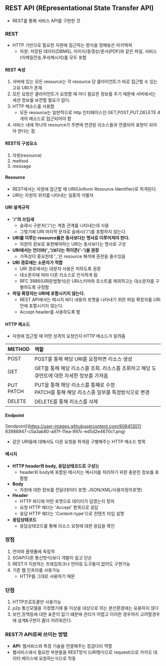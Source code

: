 ## REST API (REpresentational State Transfer API)
- REST를 통해 서비스 API를 구현한 것
### REST
- HTTP 기반으로 필요한 자원에 접근하는 방식을 정해놓은 아키텍쳐
    - 자원: 저장된 데이터(DBMS), 이미지/동영상/문서(PDF)와 같은 파일, 서비스(이메일전송,푸쉬메시지)를 모두 포함
#### REST 속성
1. 서버에 있는 모든 resource는 각 resource 당 클라이언트가 바로 접근할 수 있는 고유 URI가 존재
2. 모든 요청은 클라이언트가 요청할 때 마다 필요한 정보를 주기 때문에 서버에서는 세션 정보를 보관할 필요가 없다.
3. HTTP 메소드를 사용함
    - 모든 resource는 일반적으로 http 인터페이스인 GET,POST,PUT,DELETE 4개의 메소드로 접근되어야 함
4. 서비스 내에 하나의 resource가 주변에 연관된 리소스들과 연결되어 표현이 되어야 한다는 점
#### REST의 구성요소
1. 자원(resource)
2. method
3. message
#### Resource
- REST에서는 자원에 접근할 때 URI(Uniform Resource Identifier)로 하게된다.
- URI는 자원의 위치를 나타내는 일종의 식별자
#### URI 설계규칙
- **'/'의 쓰임새**
    - 슬래시 구분자('/')는 계층 관계를 나타내는데 사용
    - 그렇기에 URI 마지막 문자로 슬래시('/')를 포함하지 않는다.
- **URI를 이루는 resource들은 동사보다는 명사로 이루어져야 한다.**
    - 자원의 정보로 표현해야하는 URI는 동사보다는 명사로 구성
- **URI에서는 언더바('_')보다는 하이픈('-')을 권장**
    - 가독성이 중요한데 '_'은 resource 해석에 혼란을 줄수있음
- **URI 경로에는 소문자가 적합**
    - URI 경로에서는 대문자 사용은 피하도록 권장
    - 대소문자에 따라 다른 리소스로 인식하게 됨
    - RFC 3986(URI문법형식)은 URI스키마와 호스트를 제외하고는 대소문자를 구별하도록 규정함
- **파일 확장자는 URI에 포함시키지 않는다.**
    - REST API에서는 메시지 바디 내용의 포맷을 나타내기 위한 파일 확장자를 URI 안에 포함시키지 않는다.
    - Accept header를 사용하도록 함
#### HTTP 메소드
- 자원에 접근할 때 어떤 성격의 요청인지 HTTP 메소드가 알려줌

|METHOD|역할|
|:---|:---|
|POST|POST를 통해 해당 URI를 요청하면 리소스 생성|
|GET|GET을 통해 해당 리소스를 조회. 리소스를 조회하고 해당 도큐먼트에 대한 자세한 정보를 가져옴|
|PUT<br>PATCH|PUT을 통해 해당 리소스를 통째로 수정<br>PATCH를 통해 해당 리소스중 일부를 특정방식으로 변경|
|DELETE|DELETE를 통해 리소스를 삭제|

#### Endpoint
![endpoint](https://user-images.githubusercontent.com/60641307/
83988947-c5a3ab80-a97f-11ea-997c-ed5d2e4670c1.png)

- 같은 URI들에 대해서도 다른 요청을 하게끔 구별해주는 HTTP 메소드 항목

#### 메시지
- **HTTP header와 body, 응답상태코드로 구성**됨
     - header와 body에 포함된 메시지는 메시지를 처리하기 위한 충분한 정보를 포함함
- **Body**
    - 자원에 대한 정보를 전달(데이터 포맷: JSON/XML/사용자정의포맷)
- **Header**
    - HTTP 바디에 어떤 포맷으로 데이터가 담겼는지 정의
    - 요청 HTTP 헤더는 'Accept' 항목으로 응답
    - 응답 HTTP 헤더는 'Content-type'으로 컨텐츠 타입 설명
- **응답상태코드**
    - 응답상태코드를 통해 리소스 요청에 대한 응답을 확인

### 장점
1. 언어와 플랫폼에 독립적
2. SOAP(다른 통신방식)보다 개발이 쉽고 단순
3. REST가 지원하는 프레임워크나 언어등 도구들이 없어도 구현가능
4. 기존 웹 인프라를 사용가능
    - HTTP를 그대로 사용하기 때문
### 단점
1. HTTP프로토콜만 사용가능
2. p2p 통신모델을 가정했기에 둘 이상을 대상으로 하는 분산환경에는 유용하지 않다
3. 보안,정책등에 대한 표준이 없기 떄문에 관리가 어렵고 이러한 경우까지 고려할경우에 설계&구현이 좀더 어려워진다.

### REST가 API로써 쓰이는 방법
- **API:** 웹서비스와 특정 기술을 연결해주는 징검다리 역할
- 웹서비스에서 필요한 부분들을 REST방식 (URI형식으로 request)으로  카카오 데이터 베이스에 요청하는식으로 작동
